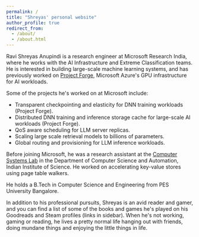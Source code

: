 ```yaml
---
permalink: /
title: "Shreyas' personal website"
author_profile: true
redirect_from: 
  - /about/
  - /about.html
---
```


Ravi Shreyas Anupindi is a research engineer at Microsoft Research India, where he works with the AI Infrastructure and Extreme Classification teams. He is interested in building large-scale machine learning systems, and has previously worked on [Project Forge](https://youtu.be/Rk3nTUfRZmo?t=377&feature=shared), Microsoft Azure's GPU infrastructure for AI workloads.

Some of the projects he's worked on at Microsoft include:
- Transparent checkpointing and elasticity for DNN training workloads (Project Forge).
- Distributed DNN training and inference storage cache for large-scale AI workloads (Project Forge).
- QoS aware scheduling for LLM server replicas.
- Scaling large scale retrieval models to billions of parameters.
- Global routing and provisioning for LLM inference workloads.

Before joining Microsoft, he was a research assistant at the [Computer Systems Lab](https://csl.csa.iisc.ac.in/) in the Department of Computer Science and Automation, Indian Institute of Science. He worked on accelerating key-value stores using page table walkers.

He holds a B.Tech in Computer Science and Engineering from PES University Bangalore.


In addition to his professional pursuits, Shreyas is an avid reader and gamer, and you can find a list of some of the books and games he's played on his Goodreads and Steam profiles (links in sidebar). When he's not working, gaming or reading, he lives a pretty normal life hanging out with friends, doing mundane things and enjoying the little things in life.